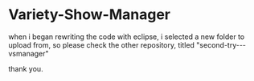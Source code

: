 Variety-Show-Manager
====================
when i began rewriting the code with eclipse, i selected 
a new folder to upload from, so please check the other 
repository, titled "second-try---vsmanager"

thank you.
